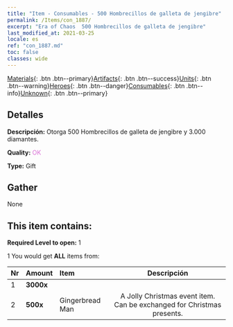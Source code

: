 ```yaml
---
title: "Item - Consumables - 500 Hombrecillos de galleta de jengibre"
permalink: /Items/con_1887/
excerpt: "Era of Chaos  500 Hombrecillos de galleta de jengibre"
last_modified_at: 2021-03-25
locale: es
ref: "con_1887.md"
toc: false
classes: wide
---
```

 [Materials](/es/Items/){: .btn .btn--primary}[Artifacts](/es/Items/Artifacts/){: .btn .btn--success}[Units](/es/Items/Units/){: .btn .btn--warning}[Heroes](/es/Items/Heroes/){: .btn .btn--danger}[Consumables](/es/Items/Consumables/){: .btn .btn--info}[Unknown](/es/Items/Unknown/){: .btn .btn--primary}

## Detalles
 **Descripción:** Otorga 500 Hombrecillos de galleta de jengibre y 3.000 diamantes.

 **Quality:** <span style="color: #DA70D6">OK</span>

 **Type:** Gift

## Gather

  None

## This item contains:

 **Required Level to open:** 1

 1 You would get **ALL** items  from:

  | Nr | Amount |     Item    | Descripción |
  |:---|:-------|:------------|:-----------:|
  | 1 |  **3000x** | <i class="fas fa-gem"/> |  | 
  | 2 |  **500x** | Gingerbread Man | A Jolly Christmas event item. Can be exchanged for Christmas presents.  | 

